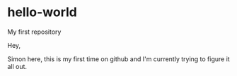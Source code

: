 # hello-world
My first repository

Hey,

Simon here, this is my first time on github and I'm currently trying to figure it all out. 
